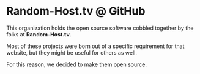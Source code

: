 # Random-Host.tv @ GitHub

This organization holds the open source software cobbled together by the folks at **Random-Host.tv**.

Most of these projects were born out of a specific requirement for that website, but they might be useful for others as well.

For this reason, we decided to make them open source.
